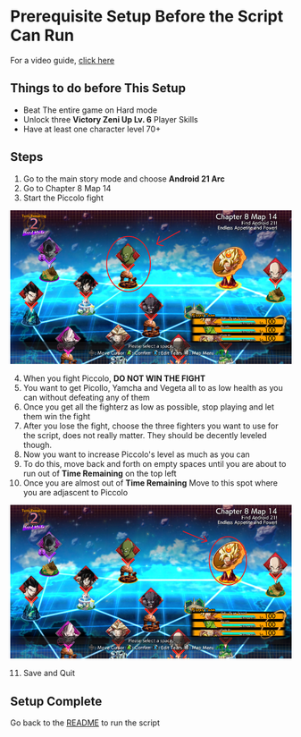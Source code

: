 # Prerequisite Setup Before the Script Can Run

For a video guide, [click here](https://www.youtube.com/watch?v=N7uI18vyVcg&t=251s)

## Things to do before This Setup

- Beat The entire game on Hard mode
- Unlock three <b>Victory Zeni Up Lv. 6</b> Player Skills
- Have at least one character level 70+

## Steps

1. Go to the main story mode and choose <b>Android 21 Arc</b>
2. Go to Chapter 8 Map 14
3. Start the Piccolo fight

![](images/piccolo.png)

4. When you fight Piccolo, <b>DO NOT WIN THE FIGHT</b>
5. You want to get Picollo, Yamcha and Vegeta all to as low health as you can without defeating any of them
6. Once you get all the fighterz as low as possible, stop playing and let them win the fight
7. After you lose the fight, choose the three fighters you want to use for the script, does not really matter. They should be decently leveled though.
8. Now you want to increase Piccolo's level as much as you can 
9. To do this, move back and forth on empty spaces until you are about to run out of <b>Time Remaining</b> on the top left
10. Once you are almost out of <b>Time Remaining</b> Move to this spot where you are adjascent to Piccolo

![](images/spot_to_be_on.png)

11. Save and Quit

## Setup Complete

Go back to the [README](README.md) to run the script

